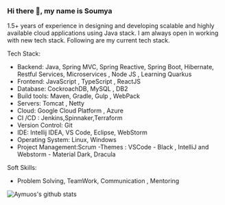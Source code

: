 ### Hi there 👋, my name is Soumya

1.5+ years of experience in designing and developing scalable and highly available cloud applications using Java stack.  I am always open in working with new tech stack. Following are my current tech stack.

Tech Stack:

- Backend: Java, Spring MVC, Spring Reactive, Spring Boot, Hibernate, Restful Services, Microservices , Node JS , Learning Quarkus
- Frontend: JavaScript , TypeScript , ReactJS
- Database: CockroachDB, MySQL , DB2
- Build tools: Maven, Gradle, Gulp , WebPack 
- Servers: Tomcat , Netty
- Cloud: Google Cloud Platform , Azure
- CI /CD : Jenkins,Spinnaker,Terraform
- Version Control: Git
- IDE: Intellij IDEA, VS Code, Eclipse, WebStorm
- Operating System: Linux, Windows
- Project Management:Scrum
-Themes : VSCode - Black , IntelliJ and Webstorm - Material Dark, Dracula

Soft Skills:

- Problem Solving, TeamWork, Communication , Mentoring 

![Aymuos's github stats](https://github-readme-stats.vercel.app/api?username=aymuos&show_icons=true&theme=onedark)
